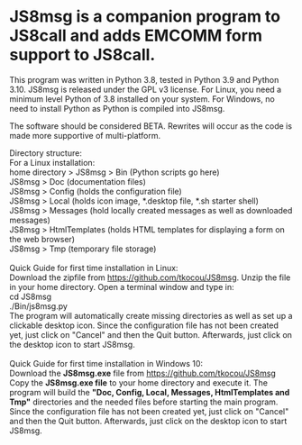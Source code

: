 # JS8msg is a companion program to JS8call and adds EMCOMM form support to JS8call. 
This program was written in Python 3.8, tested in Python 3.9 and Python 3.10. JS8msg is released under the GPL v3 license. 
For Linux, you need a minimum level Python of 3.8 installed on your system. For Windows, no need to install Python as Python is compiled into JS8msg.

The software should be considered BETA. Rewrites will occur as the code is made more supportive of multi-platform.

Directory structure:<br>
For a Linux installation:<br>
  home directory > JS8msg > Bin (Python scripts go here)<br>
  JS8msg > Doc (documentation files)<br>
  JS8msg > Config (holds the configuration file)<br>
  JS8msg > Local (holds icon image, *.desktop file, *.sh starter shell)<br>
  JS8msg > Messages (hold locally created messages as well as downloaded messages)<br>
  JS8msg > HtmlTemplates (holds HTML templates for displaying a form on the web browser)<br>
  JS8msg > Tmp (temporary file storage)<br>
<br>
Quick Guide for first time installation in Linux:<br>
  Download the zipfile from https://github.com/tkocou/JS8msg. Unzip the file in your home directory. Open a terminal window and type in:<br>
    cd JS8msg<br>
    ./Bin/js8msg.py<br>
  The program will automatically create missing directories as well as set up a clickable desktop icon.
  Since the configuration file has not been created yet, just click on "Cancel" and then the Quit button. Afterwards, just click on the desktop icon to start JS8msg.
<br><br>
Quick Guide for first time installation in Windows 10:<br>
  Download the <b>JS8msg.exe</b> file from  https://github.com/tkocou/JS8msg
  Copy the <b>JS8msg.exe file</b> to your home directory and execute it. The program will build the <b>"Doc, Config, Local, Messages, HtmlTemplates and Tmp"</b> directories and the needed files before starting the main program.
  Since the configuration file has not been created yet, just click on "Cancel" and then the Quit button. Afterwards, just click on the desktop icon to start JS8msg.
